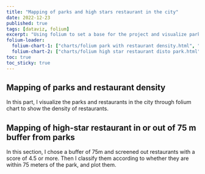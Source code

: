 ```yaml
---
title: "Mapping of parks and high stars restaurant in the city"
date: 2022-12-23
published: true
tags: [dataviz, folium]
excerpt: "Using folium to set a base for the project and visualize parks and restaurant density in Boston"
folium-loader:
  folium-chart-1: ["charts/folium park with restaurant density.html", "600"] # second argument is the height
  folium-chart-2: ["charts/folium high star restaurant disto park.html", "600"] # second argument is the height
toc: true
toc_sticky: true
---
```




## Mapping of parks and restaurant density

In this part, I visualize the parks and restaurants in the city through folium chart to show the density of restaurants.

<div id="folium-chart-1"></div>

## Mapping of high-star restaurant in or out of 75 m buffer from parks

In this section, I chose a buffer of 75m and screened out restaurants with a score of 4.5 or more. Then I classify them according to whether they are within 75 meters of the park, and plot them.

<div id="folium-chart-2"></div>
